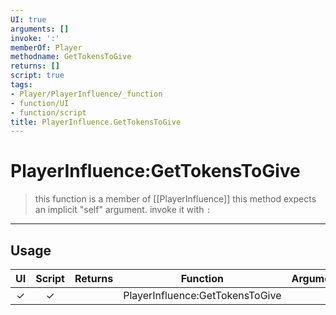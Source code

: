 ```yaml
---
UI: true
arguments: []
invoke: ':'
memberOf: Player
methodname: GetTokensToGive
returns: []
script: true
tags:
- Player/PlayerInfluence/_function
- function/UI
- function/script
title: PlayerInfluence.GetTokensToGive
---
```

# PlayerInfluence:GetTokensToGive
> this function is a member of [[PlayerInfluence]]
> this method expects an implicit "self" argument. invoke it with `:`
-----
## Usage
|  UI | Script | Returns | Function | Arguments |
|:---:|:------:|-------:|:--------:|:---------|
|✓|✓||PlayerInfluence:GetTokensToGive||
